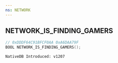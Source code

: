 ```yaml
---
ns: NETWORK
---
```

## NETWORK_IS_FINDING_GAMERS

```c
// 0xDDDF64C91BFCF0AA 0xA6DAA79F
BOOL NETWORK_IS_FINDING_GAMERS();
```

```
NativeDB Introduced: v1207
```

